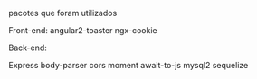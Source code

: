 pacotes que foram utilizados

Front-end:
angular2-toaster
ngx-cookie

Back-end:

Express
body-parser
cors
moment
await-to-js
mysql2
sequelize
